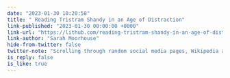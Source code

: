 ```yaml
---
date: "2023-01-30 10:20:58"
title: " Reading Tristram Shandy in an Age of Distraction"
link-published: "2023-01-30 00:00:00 +0000"
link-url: "https://lithub.com/reading-tristram-shandy-in-an-age-of-distraction/"
link-author: "Sarah Moorhouse"
hide-from-twitter: false
twitter-note: "Scrolling through random social media pages, Wikipedia articles or company  websites, I realized that the internet has primed us to experience time the way  that Tristram does."
is_reply: false
is_like: true
---
```



